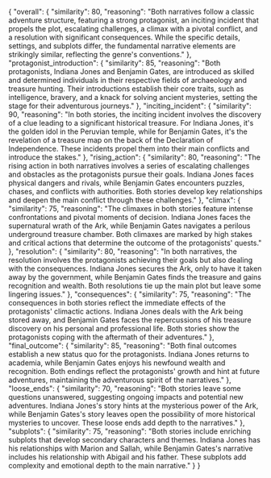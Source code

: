 {
    "overall": {
        "similarity": 80,
        "reasoning": "Both narratives follow a classic adventure structure, featuring a strong protagonist, an inciting incident that propels the plot, escalating challenges, a climax with a pivotal conflict, and a resolution with significant consequences. While the specific details, settings, and subplots differ, the fundamental narrative elements are strikingly similar, reflecting the genre's conventions."
    },
    "protagonist_introduction": {
        "similarity": 85,
        "reasoning": "Both protagonists, Indiana Jones and Benjamin Gates, are introduced as skilled and determined individuals in their respective fields of archaeology and treasure hunting. Their introductions establish their core traits, such as intelligence, bravery, and a knack for solving ancient mysteries, setting the stage for their adventurous journeys."
    },
    "inciting_incident": {
        "similarity": 90,
        "reasoning": "In both stories, the inciting incident involves the discovery of a clue leading to a significant historical treasure. For Indiana Jones, it's the golden idol in the Peruvian temple, while for Benjamin Gates, it's the revelation of a treasure map on the back of the Declaration of Independence. These incidents propel them into their main conflicts and introduce the stakes."
    },
    "rising_action": {
        "similarity": 80,
        "reasoning": "The rising action in both narratives involves a series of escalating challenges and obstacles as the protagonists pursue their goals. Indiana Jones faces physical dangers and rivals, while Benjamin Gates encounters puzzles, chases, and conflicts with authorities. Both stories develop key relationships and deepen the main conflict through these challenges."
    },
    "climax": {
        "similarity": 75,
        "reasoning": "The climaxes in both stories feature intense confrontations and pivotal moments of decision. Indiana Jones faces the supernatural wrath of the Ark, while Benjamin Gates navigates a perilous underground treasure chamber. Both climaxes are marked by high stakes and critical actions that determine the outcome of the protagonists' quests."
    },
    "resolution": {
        "similarity": 80,
        "reasoning": "In both narratives, the resolution involves the protagonists achieving their goals but also dealing with the consequences. Indiana Jones secures the Ark, only to have it taken away by the government, while Benjamin Gates finds the treasure and gains recognition and wealth. Both resolutions tie up the main plot but leave some lingering issues."
    },
    "consequences": {
        "similarity": 75,
        "reasoning": "The consequences in both stories reflect the immediate effects of the protagonists' climactic actions. Indiana Jones deals with the Ark being stored away, and Benjamin Gates faces the repercussions of his treasure discovery on his personal and professional life. Both stories show the protagonists coping with the aftermath of their adventures."
    },
    "final_outcome": {
        "similarity": 85,
        "reasoning": "Both final outcomes establish a new status quo for the protagonists. Indiana Jones returns to academia, while Benjamin Gates enjoys his newfound wealth and recognition. Both endings reflect the protagonists' growth and hint at future adventures, maintaining the adventurous spirit of the narratives."
    },
    "loose_ends": {
        "similarity": 70,
        "reasoning": "Both stories leave some questions unanswered, suggesting ongoing impacts and potential new adventures. Indiana Jones's story hints at the mysterious power of the Ark, while Benjamin Gates's story leaves open the possibility of more historical mysteries to uncover. These loose ends add depth to the narratives."
    },
    "subplots": {
        "similarity": 75,
        "reasoning": "Both stories include enriching subplots that develop secondary characters and themes. Indiana Jones has his relationships with Marion and Sallah, while Benjamin Gates's narrative includes his relationship with Abigail and his father. These subplots add complexity and emotional depth to the main narrative."
    }
}